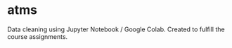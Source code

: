 # atms
Data cleaning using Jupyter Notebook / Google Colab. Created to fulfill the course assignments.

